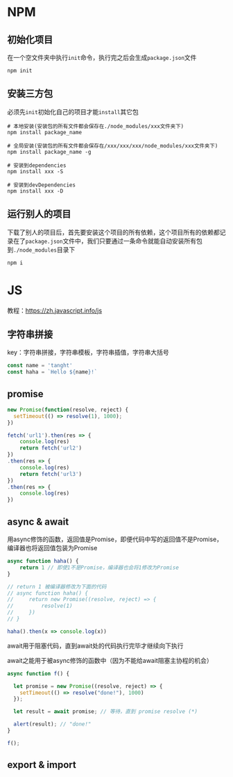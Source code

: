 # NPM

## 初始化项目

在一个空文件夹中执行`init`命令，执行完之后会生成`package.json`文件

```shell
npm init
```

## 安装三方包

必须先`init`初始化自己的项目才能`install`其它包

```shell
# 本地安装(安装包的所有文件都会保存在./node_modules/xxx文件夹下)
npm install package_name

# 全局安装(安装包的所有文件都会保存在/xxx/xxx/xxx/node_modules/xxx文件夹下)
npm install package_name -g

# 安装到dependencies
npm install xxx -S

# 安装到devDependencies
npm install xxx -D
```

## 运行别人的项目

下载了别人的项目后，首先要安装这个项目的所有依赖，这个项目所有的依赖都记录在了`package.json`文件中，我们只要通过一条命令就能自动安装所有包到`./node_modules`目录下

```shell
npm i
```

# JS

教程：https://zh.javascript.info/js

## 字符串拼接

key：字符串拼接，字符串模板，字符串插值，字符串大括号

```javascript
const name = 'tanght'
const haha = `Hello ${name}!`
```

## promise

```javascript
new Promise(function(resolve, reject) {
  setTimeout(() => resolve(1), 1000);
})

fetch('url1').then(res => {
    console.log(res)
    return fetch('url2')
})
.then(res => {
    console.log(res)
    return fetch('url3')
})
.then(res => {
    console.log(res)
})
```

## async & await

用async修饰的函数，返回值是Promise，即便代码中写的返回值不是Promise，编译器也将返回值包装为Promise

```javascript
async function haha() {
    return 1 // 即使1不是Promise，编译器也会将1修改为Promise
}

// return 1 被编译器修改为下面的代码
// async function haha() {
//     return new Promise((resolve, reject) => {
//         resolve(1)
//     })
// }

haha().then(x => console.log(x))
```

await用于阻塞代码，直到await处的代码执行完毕才继续向下执行

await之能用于被async修饰的函数中（因为不能给await阻塞主协程的机会）

```javascript
async function f() {

  let promise = new Promise((resolve, reject) => {
    setTimeout(() => resolve("done!"), 1000)
  });

  let result = await promise; // 等待，直到 promise resolve (*)

  alert(result); // "done!"
}

f();
```

## export & import

```javascript
```

